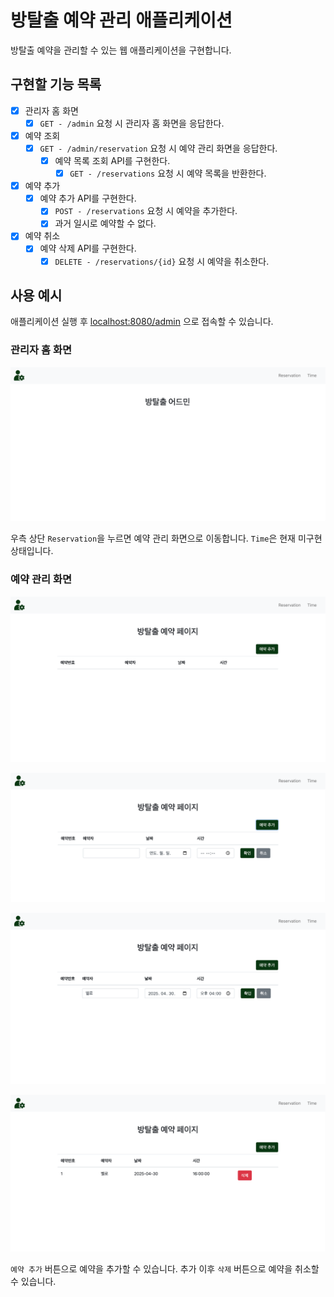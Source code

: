 # 방탈출 예약 관리 애플리케이션

방탈출 예약을 관리할 수 있는 웹 애플리케이션을 구현합니다.

## 구현할 기능 목록

- [X] 관리자 홈 화면
    - [X] `GET - /admin` 요청 시 관리자 홈 화면을 응답한다.
- [X] 예약 조회
    - [X] `GET - /admin/reservation` 요청 시 예약 관리 화면을 응답한다.
        - [X] 예약 목록 조회 API를 구현한다.
            - [X] `GET - /reservations` 요청 시 예약 목록을 반환한다.
- [X] 예약 추가
    - [X] 예약 추가 API를 구현한다.
        - [X] `POST - /reservations` 요청 시 예약을 추가한다.
        - [X] 과거 일시로 예약할 수 없다. 
- [X] 예약 취소
    - [X] 예약 삭제 API를 구현한다.
        - [X] `DELETE - /reservations/{id}` 요청 시 예약을 취소한다.

## 사용 예시

애플리케이션 실행 후 [localhost:8080/admin](http://localhost:8080/admin) 으로 접속할 수 있습니다.

### 관리자 홈 화면

![관리자 홈 화면](images/adminHomePage.png)

우측 상단 `Reservation`을 누르면 예약 관리 화면으로 이동합니다.
`Time`은 현재 미구현 상태입니다.

### 예약 관리 화면

![예약 관리 화면](images/adminReservationPage.png)

![예약 추가](images/adminReservationPage2.png)

![예약 생성](images/adminReservationPage3.png)

![예약 취소](images/adminReservationPage4.png)

`예약 추가` 버튼으로 예약을 추가할 수 있습니다.
추가 이후 `삭제` 버튼으로 예약을 취소할 수 있습니다.